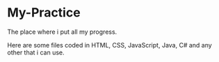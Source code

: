 # My-Practice
The place where i put all my progress.

Here are some files coded in HTML, CSS, JavaScript, Java, C# and any other that i can use.
